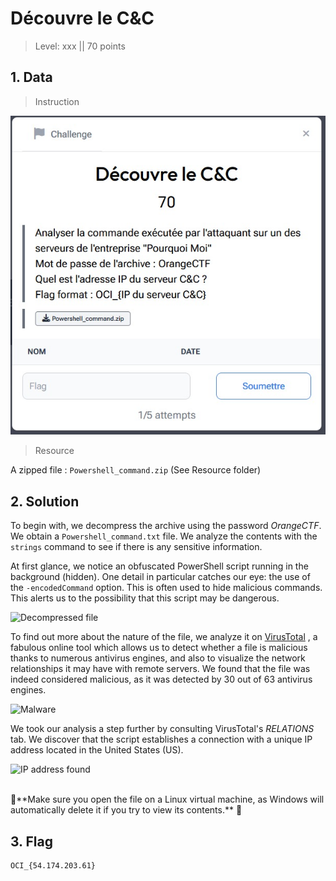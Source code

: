 # Découvre le C&C

> Level: xxx || 70 points


## 1. Data

> Instruction

![Instruction Challenge Decouvre_C&C](challenge_Decouvre-C&C.jpeg)

> Resource

A zipped file : `Powershell_command.zip` (See Resource folder)


## 2. Solution

To begin with, we decompress the archive using the password *OrangeCTF*. We obtain a `Powershell_command.txt` file. We analyze the contents with the `strings` command to see if there is any sensitive information.

At first glance, we notice an obfuscated PowerShell script running in the background (hidden). One detail in particular catches our eye: the use of the `-encodedCommand` option. This is often used to hide malicious commands. This alerts us to the possibility that this script may be dangerous.

![Decompressed file](https://github.com/user-attachments/assets/ee135366-008c-4b36-87fa-2d7feeb8bb62)


To find out more about the nature of the file, we analyze it on [VirusTotal](https://www.virustotal.com/) , a fabulous online tool which allows us to detect whether a file is malicious thanks to numerous antivirus engines, and also to visualize the network relationships it may have with remote servers. We found that the file was indeed considered malicious, as it was detected by 30 out of 63 antivirus engines.

![Malware](https://github.com/user-attachments/assets/d9464adf-7141-4d23-96a8-bef418af4fc4)


We took our analysis a step further by consulting VirusTotal's *RELATIONS* tab. We discover that the script establishes a connection with a unique IP address located in the United States (US).

![IP address found](https://github.com/user-attachments/assets/0cf7eca1-72b9-4d35-85dc-5135c04fd193)

<br>
🚨**Make sure you open the file on a Linux virtual machine, as Windows will automatically delete it if you try to view its contents.** 🚨

## 3. Flag

```text
OCI_{54.174.203.61}
```
